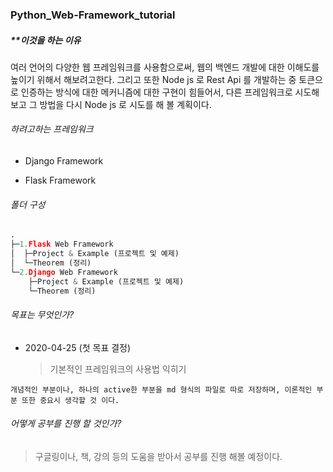 ### Python_Web-Framework_tutorial



##### **이것을 하는 이유

여러 언어의 다양한 웹 프레임워크를 사용함으로써, 웹의 백엔드 개발에 대한 이해도를 높이기 위해서 해보려고한다. 그리고 또한 Node js 로 Rest Api 를 개발하는 중 토큰으로 인증하는 방식에 대한 메커니즘에 대한 구현이 힘들어서, 다른 프레임워크로 시도해보고 그 방법을 다시 Node js 로 시도를 해 볼 계획이다.



###### 하려고하는 프레임워크

* Django Framework

* Flask Framework

  

###### 폴더 구성

```python
.
├─1.Flask Web Framework
│  ├─Project & Example (프로젝트 및 예제)
│  └─Theorem (정리)
└─2.Django Web Framework
    ├─Project & Example (프로젝트 및 예제)
    └─Theorem (정리)

```



###### 목표는 무엇인가?

* 2020-04-25 (첫 목표 결정)

  > 기본적인 프레임워크의 사용법 익히기



```
개념적인 부분이나, 하나의 active한 부분을 md 형식의 파일로 따로 저장하며, 이론적인 부분 또한 중요시 생각할 것 이다.
```



###### 어떻게 공부를 진행 할 것인가?

> 구글링이나, 책, 강의 등의 도움을 받아서 공부를 진행 해볼 예정이다.

